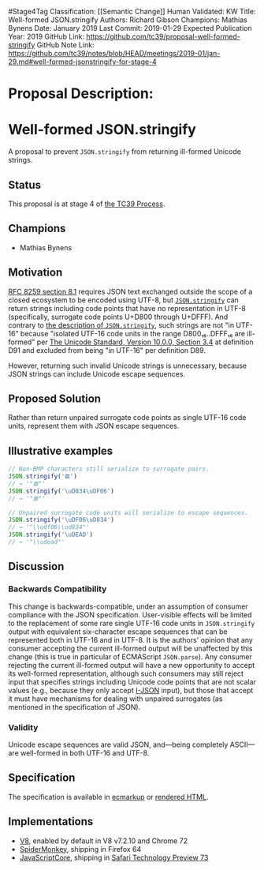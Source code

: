 #Stage4Tag
Classification: [[Semantic Change]]
Human Validated: KW
Title: Well-formed JSON.stringify
Authors: Richard Gibson
Champions: Mathias Bynens
Date: January 2019
Last Commit: 2019-01-29
Expected Publication Year: 2019
GitHub Link: https://github.com/tc39/proposal-well-formed-stringify
GitHub Note Link: https://github.com/tc39/notes/blob/HEAD/meetings/2019-01/jan-29.md#well-formed-jsonstringify-for-stage-4

# Proposal Description:
# Well-formed JSON.stringify

A proposal to prevent `JSON.stringify` from returning ill-formed Unicode strings.

## Status
This proposal is at stage 4 of [the TC39 Process](https://tc39.github.io/process-document/).

## Champions
* Mathias Bynens

## Motivation
[RFC 8259 section 8.1](https://tools.ietf.org/html/rfc8259#section-8.1) requires JSON text exchanged outside the scope of a closed ecosystem to be encoded using UTF-8, but [`JSON.stringify`](https://tc39.github.io/ecma262/#sec-json.stringify) can return strings including code points that have no representation in UTF-8 (specifically, surrogate code points U+D800 through U+DFFF).
And contrary to [the description of `JSON.stringify`](https://tc39.github.io/ecma262/#sec-json.stringify), such strings are not "in UTF-16" because "isolated UTF-16 code units in the range D800₁₆..DFFF₁₆ are ill-formed" per [The Unicode Standard, Version 10.0.0, Section 3.4](https://unicode.org/versions/Unicode10.0.0/ch03.pdf#G7404) at definition D91 and excluded from being "in UTF-16" per definition D89.

However, returning such invalid Unicode strings is unnecessary, because JSON strings can include Unicode escape sequences.

## Proposed Solution
Rather than return unpaired surrogate code points as single UTF-16 code units, represent them with JSON escape sequences.

## Illustrative examples
```js
// Non-BMP characters still serialize to surrogate pairs.
JSON.stringify('𝌆')
// → '"𝌆"'
JSON.stringify('\uD834\uDF06')
// → '"𝌆"'

// Unpaired surrogate code units will serialize to escape sequences.
JSON.stringify('\uDF06\uD834')
// → '"\\udf06\\ud834"'
JSON.stringify('\uDEAD')
// → '"\\udead"'
```

## Discussion
### Backwards Compatibility
This change is backwards-compatible, under an assumption of consumer compliance with the JSON specification.
User-visible effects will be limited to the replacement of some rare single UTF-16 code units in `JSON.stringify` output with equivalent six-character escape sequences that can be represented both in UTF-16 and in UTF-8.
It is the authors' opinion that any consumer accepting the current ill-formed output will be unaffected by this change (this is true in particular of ECMAScript `JSON.parse`).
Any consumer rejecting the current ill-formed output will have a new opportunity to accept its well-formed representation, although such consumers may still reject input that specifies strings including Unicode code points that are not scalar values (e.g., because they only accept [I-JSON](https://tools.ietf.org/html/rfc7493) input), but those that accept it must have mechanisms for dealing with unpaired surrogates (as mentioned in the specification of JSON).

### Validity
Unicode escape sequences are valid JSON, and—being completely ASCII—are well-formed in both UTF-16 and UTF-8.

## Specification
The specification is available in [ecmarkup](spec.emu) or [rendered HTML](https://tc39.github.io/proposal-well-formed-stringify/).

## Implementations
* [V8](https://bugs.chromium.org/p/v8/issues/detail?id=7782), enabled by default in V8 v7.2.10 and Chrome 72
* [SpiderMonkey](https://bugzilla.mozilla.org/show_bug.cgi?id=1469021), shipping in Firefox 64
* [JavaScriptCore](https://bugs.webkit.org/show_bug.cgi?id=191677), shipping in [Safari Technology Preview 73](https://webkit.org/blog/8555/release-notes-for-safari-technology-preview-73/)
